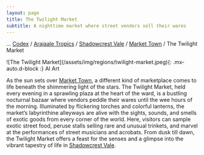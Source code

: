 ```yaml
---
layout: page
title: The Twilight Market
subtitle: A nighttime market where street vendors sell their wares
---
```

<span class="breadcrumbs" markdown="1">... [Codex](/codex) / [Arajaale Tropics](/codex/regions/arajaale-tropics) / [Shadowcrest Vale](/codex/regions/shadowcrest-vale) / [Market Town](/codex/regions/market-town) / The Twilight Market</span>
<div class="position-placeholder" markdown="1">
![The Twilight Market](/assets/img/regions/twilight-market.jpeg){: .mx-auto.d-block :}
<span class="ai-img">AI Art</span>
</div>

As the sun sets over [Market Town](/codex/regions/market-town), a different kind of marketplace comes to life beneath the shimmering light of the stars. The Twilight Market, held every evening in a sprawling plaza at the heart of the ward, is a bustling nocturnal bazaar where vendors peddle their wares until the wee hours of the morning. Illuminated by flickering torches and colorful lanterns, the market’s labyrinthine alleyways are alive with the sights, sounds, and smells of exotic goods from every corner of the world. Here, visitors can sample exotic street food, peruse stalls selling rare and unusual trinkets, and marvel at the performances of street musicians and acrobats. From dusk till dawn, the Twilight Market offers a feast for the senses and a glimpse into the vibrant tapestry of life in [Shadowcrest Vale](/codex/regions/shadowcrest-vale).